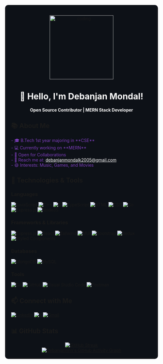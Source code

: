 <!-- <img align="center" src="https://www.google.com/url?sa=i&url=https%3A%2F%2Fwww.angularminds.com%2Fblog%2Farticle%2Ftop-web-development-stack-for-developers.html&psig=AOvVaw2hHhLlOInaYreFo0hLtj5j&ust=1668086174941000&source=images&cd=vfe&ved=0CA0QjRxqGAoTCLiw7riXofsCFQAAAAAdAAAAABCkAw"> -->
<div style="background-color: #0D1117; padding: 20px; border-radius: 10px;">
<p align="center">
  <img src="https://media.licdn.com/dms/image/D5616AQGbZhA9OnCk3A/profile-displaybackgroundimage-shrink_350_1400/0/1693078949150?e=1723075200&v=beta&t=j1faTeiNJVE9AkozOeHWYacAFk6-yLe6ZfBGgRSKt7w" height="210" alt="coding">
</p>

<!-- Header -->
<h1 align="center" style="color: #FFFFFF;">👋 Hello, I'm Debanjan Mondal!</h1>

<!-- Introduction -->
<p align="center" style="color: #FFFFFF;">
  <strong>Open Source Contributor | MERN Stack Developer</strong>
</p>

<!-- Profile Image -->

## 📚 About Me

<p style="color: #7F3FBF;">
- 🎓 B.Tech 1st year majoring in **CSE**<br>
- 💻 Currently working on **MERN**<br>
- 🤝 Open for Collaborations<br>
- 📧 Reach me at: <a href="mailto:debanjanmondalk2005@gmail.com" style="color: #FFFFFF;">debanjanmondalk2005@gmail.com</a><br>
- 😄 Interests: Music, Games, and Movies
</p>

## 🌟 Technologies & Tools

### Languages
![JavaScript](https://img.shields.io/badge/JavaScript-7F3FBF?logo=javascript&logoColor=FFFFFF)
![C++](https://img.shields.io/badge/C++-7F3FBF?logo=c%2B%2B&logoColor=FFFFFF)
![C](https://img.shields.io/badge/C-7F3FBF?logo=c&logoColor=FFFFFF)
![TypeScript](https://img.shields.io/badge/TypeScript-7F3FBF?logo=typescript&logoColor=FFFFFF)
![HTML](https://img.shields.io/badge/HTML-7F3FBF?logo=html5&logoColor=FFFFFF)
![CSS](https://img.shields.io/badge/CSS-7F3FBF?logo=css3&logoColor=FFFFFF)
![Go](https://img.shields.io/badge/Go-7F3FBF?logo=go&logoColor=FFFFFF)
![Express.js](https://img.shields.io/badge/Express.js-7F3FBF?logo=express&logoColor=FFFFFF)
![NodeJS](https://img.shields.io/badge/Node.js-7F3FBF?logo=node.js&logoColor=FFFFFF)

### Frameworks & Libraries
![Express.js](https://img.shields.io/badge/Express.js-7F3FBF?style=for-the-badge&logo=express&logoColor=FFFFFF)
![React](https://img.shields.io/badge/React-7F3FBF?style=for-the-badge&logo=react&logoColor=FFFFFF)
![Tailwind](https://img.shields.io/badge/Tailwind_CSS-7F3FBF?style=for-the-badge&logo=tailwindcss&logoColor=FFFFFF)
![MUI](https://img.shields.io/badge/MUI-7F3FBF?style=for-the-badge&logo=mui&logoColor=FFFFFF)
![Bootstrap](https://img.shields.io/badge/Bootstrap-7F3FBF?style=for-the-badge&logo=bootstrap&logoColor=FFFFFF)
![Redux](https://img.shields.io/badge/Redux-7F3FBF?style=for-the-badge&logo=redux&logoColor=FFFFFF)
![Styled Components](https://img.shields.io/badge/styled--components-7F3FBF?style=for-the-badge&logo=styled-components&logoColor=FFFFFF)

### Databases
![MongoDB](https://img.shields.io/badge/MongoDB-7F3FBF?style=for-the-badge&logo=mongodb&logoColor=FFFFFF)
![MySQL](https://img.shields.io/badge/MySQL-7F3FBF?style=for-the-badge&logo=mysql&logoColor=FFFFFF)

### Tools
![Git](https://img.shields.io/badge/Git-7F3FBF?style=for-the-badge&logo=git&logoColor=FFFFFF)
![GitHub](https://img.shields.io/badge/GitHub-7F3FBF?style=for-the-badge&logo=github&logoColor=FFFFFF)
![Visual Studio Code](https://img.shields.io/badge/VS_Code-7F3FBF?style=for-the-badge&logo=visual%20studio%20code&logoColor=FFFFFF)
![Postman](https://img.shields.io/badge/Postman-7F3FBF?style=for-the-badge&logo=Postman&logoColor=FFFFFF)


## 📫 Connect with Me

[![LinkedIn](https://img.shields.io/badge/Linkedin-7F3FBF?logo=linkedin&logoColor=FFFFFF)](https://www.linkedin.com/in/debanjanmondal2005/)
[![X](https://img.shields.io/badge/X-7F3FBF?&logoColor=FFFFFF)](https://twitter.com/Debanjann15k)
[![Gmail](https://img.shields.io/badge/Gmail-7F3FBF?logo=gmail&logoColor=FFFFFF)](mailto:debanjanmondalk2005@gmail.com)

## 📊 GitHub Stats

<div align="center">
  <a href="https://git.io/streak-stats">
    <img src="https://streak-stats.demolab.com?user=Debanjannnn&theme=dark&background=0D1117&stroke=7F3FBF&ring=7F3FBF&fire=7F3FBF&currStreakNum=7F3FBF&sideNums=7F3FBF&currStreakLabel=FFFFFF&sideLabels=FFFFFF&dates=FFFFFF" alt="GitHub Streak"/>
  </a>
</div>

<div align="center">
  <a href="https://github-readme-activity-graph.vercel.app/graph?username=Debanjannnn&custom_title=Debanjannnn's%20GitHub%20Activity%20Graph&bg_color=0D1117&color=7F3FBF&line=7F3FBF&point=7F3FBF&area_color=FFFFFF&title_color=FFFFFF&area=true">
    <img src="https://github-readme-activity-graph.vercel.app/graph?username=Debanjannnn&custom_title=Debanjannnn's%20GitHub%20Activity%20Graph&bg_color=0D1117&color=7F3FBF&line=7F3FBF&point=7F3FBF&area_color=FFFFFF&title_color=FFFFFF&area=true" alt="Debanjannnn's GitHub Activity Graph">
  </a>
</div>
</div>
